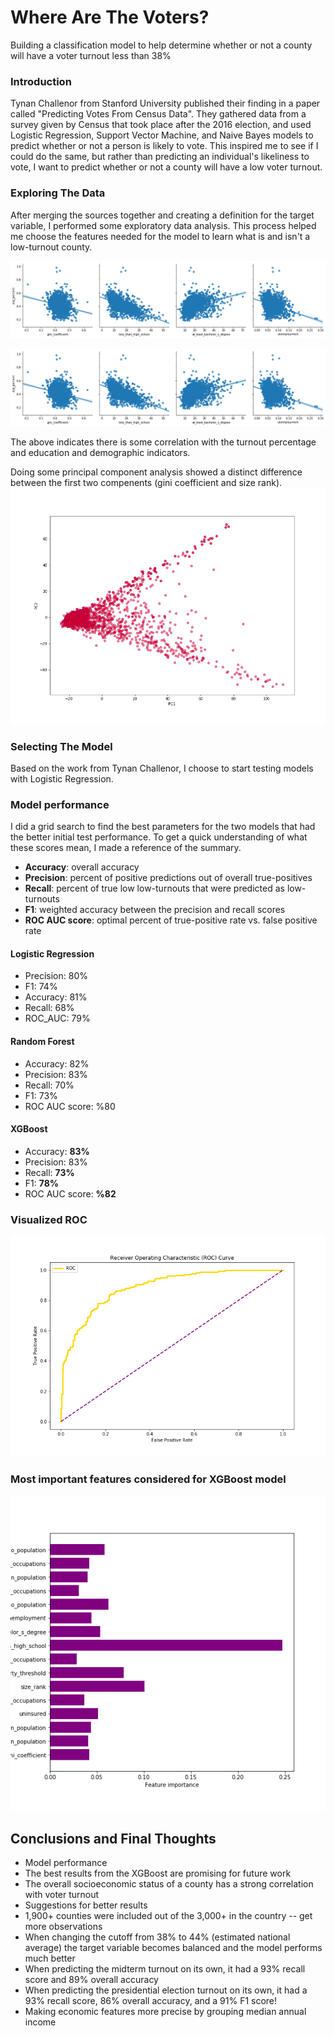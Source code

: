 # Where Are The Voters?
 Building a classification model to help determine whether or not a county will have a voter turnout less than 38%

### Introduction
Tynan Challenor from Stanford University published their finding in a paper called "Predicting Votes From Census Data". They gathered data from a survey given by Census that took place after the 2016 election, and used Logistic Regression, Support Vector Machine, and Naive Bayes models to predict whether or not a person is likely to vote. This inspired me to see if I could do the same, but rather than predicting an individual's likeliness to vote, I want to predict whether or not a county will have a low voter turnout.

### Exploring The Data
After merging the sources together and creating a definition for  the target variable, I performed some exploratory data analysis. This process helped me choose the features needed for the model to learn what is and isn't a low-turnout county.

![pairplot](https://github.com/xxristoskk/where-are-missing-voters/blob/master/visuals/pairplot2.png)

![pairplot](https://github.com/xxristoskk/where-are-missing-voters/blob/master/visuals/pairplot2.png)

The above indicates there is some correlation with the turnout percentage and education and demographic indicators.

Doing some principal component analysis showed a distinct difference between the first two compenents (gini coefficient and size rank).
![PCA scatter plot](https://github.com/xxristoskk/where-are-missing-voters/blob/master/visuals/scatter_pca.png)

### Selecting The Model
Based on the work from Tynan Challenor, I choose to start testing models with Logistic Regression.

### Model performance
I did a grid search to find the best parameters for the two models that had the better initial test performance. To get a quick understanding of what these scores mean, I made a reference of the summary.

* **Accuracy**: overall accuracy
* **Precision**: percent of positive predictions out of overall true-positives
* **Recall**: percent of true low low-turnouts that were predicted as low-turnouts
* **F1**: weighted accuracy between the precision and recall scores
* **ROC AUC score**: optimal percent of true-positive rate vs. false positive rate

#### Logistic Regression
  * Precision: 80%
  * F1: 74%
  * Accuracy: 81%
  * Recall: 68%
  * ROC_AUC: 79%

#### Random Forest
  * Accuracy: 82%
  * Precision: 83%
  * Recall: 70%
  * F1: 73%
  * ROC AUC score: %80

#### XGBoost
  * Accuracy: **83%**
  * Precision: 83%
  * Recall: **73%**
  * F1: **78%**
  * ROC AUC score: **%82**

### Visualized ROC
![img](https://github.com/xxristoskk/where-are-missing-voters/blob/master/visuals/roc_curve.png)

### Most important features considered for XGBoost model
![img](https://github.com/xxristoskk/where-are-missing-voters/blob/master/visuals/important_feats.png)

## Conclusions and Final Thoughts
* Model performance
 * The best results from the XGBoost are promising for future work
 * The overall socioeconomic status of a county has a strong correlation with voter turnout
* Suggestions for better results
 * 1,900+ counties were included out of the 3,000+ in the country -- get more observations
  * When changing the cutoff from 38% to 44% (estimated national average) the target variable becomes balanced and the model
  performs much better
   * When predicting the midterm turnout on its own, it had a 93% recall score and 89% overall accuracy
   * When predicting the presidential election turnout on its own, it had a 93% recall score, 86% overall accuracy, and a 91% F1 score!
 * Making economic features more precise by grouping median annual income
